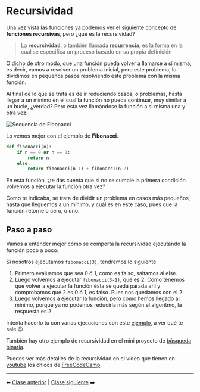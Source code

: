 # Recursividad

Una vez vista las [funciones](/15_Funciones/readme.md) ya podemos ver el siguiente concepto de **funciones recursivas**, pero ¿qué es la recursividad?

> La **recursividad**, o también llamada **recurrencia**, es la forma en la cual se especifica un proceso basado en su propia definición

O dicho de otro modo, que una función pueda volver a llamarse a sí misma, es decir, vamos a resolver un problema inicial, pero este problema, lo dividimos en pequeños pasos resolviendo este problema con la misma función.

Al final de lo que se trata es de ir reduciendo casos, o problemas, hasta llegar a un mínimo en el cual la función no pueda continuar, muy similar a un bucle, ¿verdad? Pero esta vez llamándose la función a si misma una y otra vez.

![Secuencia de Fibonacci](https://upload.wikimedia.org/wikipedia/commons/thumb/9/93/Fibonacci_spiral_34.svg/1920px-Fibonacci_spiral_34.svg.png)

Lo vemos mejor con el ejemplo de **Fibonacci**.

```Python
def fibonacci(n):
    if n == 0 or n == 1:
        return n
    else:
        return fibonacci(n-1) + fibonacci(n-2)
```

En esta función, ¿te das cuenta que si no se cumple la primera condición volvemos a ejecutar la función otra vez?

Como te indicaba, se trata de dividir un problema en casos más pequeños, hasta que lleguemos a un mínimo, y cuál es en este caso, pues que la función retorne o cero, o uno.

## Paso a paso

Vamos a entender mejor cómo se comporta la recursividad ejecutando la función poco a poco:

Si nosotros ejecutamos ```fibonacci(3)```, tendremos lo siguiente

1. Primero evaluamos que sea 0 ó 1, como es falso, saltamos al else.
2. Luego volvemos a ejecutar ```fibonacci(3-1)```, que es 2. Como tenemos que volver a ejecutar la función ésta se queda parada ahí y comprobamos que 2 es 0 ó 1, es falso.
Pues nos quedamos con el 2.
3. Luego volvemos a ejecutar la función, pero como hemos llegado al mínimo, porque ya no podemos reducirla más según el algoritmo, la respuesta es 2.

Intenta hacerlo tu con varias ejecuciones con este [ejemplo](/20_Recursividad/fibonacci.py), a ver qué te sale 😉

También hay otro ejemplo de recursividad en el mini proyecto de [búsqueda binaria](/98_Mini_Proyectos/busquedas_eficientes/busqueda_binaria.py).

Puedes ver más detalles de la recursividad en el vídeo que tienen en [youtube](https://youtu.be/DLikpfc64cA?t=11022) los chicos de [FreeCodeCamp](https://www.freecodecamp.org/learn/).

***

⬅️ [Clase anterior](/20_Recursividad/readme.md) | [Clase siguiente](/21_Archivos/readme.md) ➡️